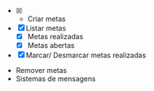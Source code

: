 - [x] - Criar metas
- [x] Listar metas
    - [x] Metas realizadas
    - [x] Metas abertas
- [x] Marcar/ Desmarcar metas realizadas 
- Remover metas 
- Sistemas de mensagens